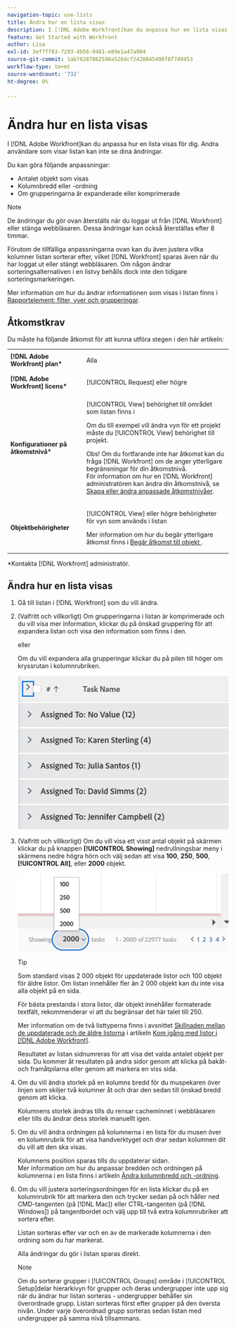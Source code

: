 ```yaml
---
navigation-topic: use-lists
title: Ändra hur en lista visas
description: I [!DNL Adobe Workfront]kan du anpassa hur en lista visas för dig. Andra användare som visar listan kan inte se dina ändringar.
feature: Get Started with Workfront
author: Lisa
exl-id: 3ef7ff03-7293-4b56-9481-e89e1a47a904
source-git-commit: 1ab76287062598a526dcf2420845498f8f749453
workflow-type: tm+mt
source-wordcount: '732'
ht-degree: 0%

---
```


# Ändra hur en lista visas

I [!DNL Adobe Workfront]kan du anpassa hur en lista visas för dig. Andra användare som visar listan kan inte se dina ändringar.

Du kan göra följande anpassningar:

* Antalet objekt som visas
* Kolumnbredd eller -ordning
* Om grupperingarna är expanderade eller komprimerade

>[!NOTE]
>
>De ändringar du gör ovan återställs när du loggar ut från [!DNL Workfront] eller stänga webbläsaren. Dessa ändringar kan också återställas efter 8 timmar.

Förutom de tillfälliga anpassningarna ovan kan du även justera vilka kolumner listan sorterar efter, vilket [!DNL Workfront] sparas även när du har loggat ut eller stängt webbläsaren. Om någon ändrar sorteringsalternativen i en listvy behålls dock inte den tidigare sorteringsmarkeringen.

Mer information om hur du ändrar informationen som visas i listan finns i [Rapportelement: filter, vyer och grupperingar](../../../reports-and-dashboards/reports/reporting-elements/reporting-elements-filters-views-groupings.md).

## Åtkomstkrav

Du måste ha följande åtkomst för att kunna utföra stegen i den här artikeln:

<table style="table-layout:auto"> 
 <col> 
 <col> 
 <tbody> 
  <tr> 
   <td role="rowheader"><strong>[!DNL Adobe Workfront] plan*</strong></td> 
   <td> <p>Alla</p> </td> 
  </tr> 
  <tr> 
   <td role="rowheader"><strong>[!DNL Adobe Workfront] licens*</strong></td> 
   <td> <p>[!UICONTROL Request] eller högre</p> </td> 
  </tr> 
  <tr> 
   <td role="rowheader"><strong>Konfigurationer på åtkomstnivå*</strong></td> 
   <td> <p>[!UICONTROL View] behörighet till området som listan finns i</p> <p>Om du till exempel vill ändra vyn för ett projekt måste du [!UICONTROL View] behörighet till projekt.</p> <p>Obs! Om du fortfarande inte har åtkomst kan du fråga [!DNL Workfront] om de anger ytterligare begränsningar för din åtkomstnivå.<br>För information om hur en [!DNL Workfront] administratören kan ändra din åtkomstnivå, se <a href="../../../administration-and-setup/add-users/configure-and-grant-access/create-modify-access-levels.md" class="MCXref xref">Skapa eller ändra anpassade åtkomstnivåer</a>.</p> </td> 
  </tr> 
  <tr> 
   <td role="rowheader"><strong>Objektbehörigheter</strong></td> 
   <td> <p>[!UICONTROL View] eller högre behörigheter för vyn som används i listan</p> <p>Mer information om hur du begär ytterligare åtkomst finns i <a href="../../../workfront-basics/grant-and-request-access-to-objects/request-access.md" class="MCXref xref">Begär åtkomst till objekt </a>.</p> </td> 
  </tr> 
 </tbody> 
</table>

&#42;Kontakta [!DNL Workfront] administratör.

## Ändra hur en lista visas

1. Gå till listan i [!DNL Workfront] som du vill ändra.

   <!--
   <p data-mc-conditions="QuicksilverOrClassic.Draft mode"> 
   <MadCap:conditionalText data-mc-conditions="QuicksilverOrClassic.Draft mode">
   By default, groupings are collapsed.
   </MadCap:conditionalText>
   <br> </p>
   -->

1. (Valfritt och villkorligt) Om grupperingarna i listan är komprimerade och du vill visa mer information, klickar du på önskad gruppering för att expandera listan och visa den information som finns i den.

   eller

   Om du vill expandera alla grupperingar klickar du på pilen till höger om kryssrutan i kolumnrubriken.

   ![expand_groupings__1_.png](assets/expand-groupings--1--350x227.png)

1. (Valfritt och villkorligt) Om du vill visa ett visst antal objekt på skärmen klickar du på knappen **[!UICONTROL Showing]** nedrullningsbar meny i skärmens nedre högra hörn och välj sedan att visa **100**, **250**, **500**, **[!UICONTROL All]**, eller **2000** objekt.

   ![](assets/list-number-page-350x119.png)

   >[!TIP]
   >
   >Som standard visas 2 000 objekt för uppdaterade listor och 100 objekt för äldre listor. Om listan innehåller fler än 2 000 objekt kan du inte visa alla objekt på en sida.
   >
   >
   >För bästa prestanda i stora listor, där objekt innehåller formaterade textfält, rekommenderar vi att du begränsar det här talet till 250.
   >
   >
   >Mer information om de två listtyperna finns i avsnittet [Skillnaden mellan de uppdaterade och de äldre listorna](../../../workfront-basics/navigate-workfront/use-lists/view-items-in-a-list.md#updated) i artikeln [Kom igång med listor i [!DNL Adobe Workfront]](../../../workfront-basics/navigate-workfront/use-lists/view-items-in-a-list.md).

   Resultatet av listan sidnumreras för att visa det valda antalet objekt per sida. Du kommer åt resultaten på andra sidor genom att klicka på bakåt- och framåtpilarna eller genom att markera en viss sida.

1. Om du vill ändra storlek på en kolumns bredd för du muspekaren över linjen som skiljer två kolumner åt och drar den sedan till önskad bredd genom att klicka.

   Kolumnens storlek ändras tills du rensar cacheminnet i webbläsaren eller tills du ändrar dess storlek manuellt igen.

1. Om du vill ändra ordningen på kolumnerna i en lista för du musen över en kolumnrubrik för att visa handverktyget och drar sedan kolumnen dit du vill att den ska visas.

   Kolumnens position sparas tills du uppdaterar sidan.\
   Mer information om hur du anpassar bredden och ordningen på kolumnerna i en lista finns i artikeln [Ändra kolumnbredd och -ordning](../../../reports-and-dashboards/reports/reporting-elements/modify-column-width-order.md).

1. Om du vill justera sorteringsordningen för en lista klickar du på en kolumnrubrik för att markera den och trycker sedan på och håller ned CMD-tangenten (på [!DNL Mac]) eller CTRL-tangenten (på [!DNL Windows]) på tangentbordet och välj upp till två extra kolumnrubriker att sortera efter.

   Listan sorteras efter var och en av de markerade kolumnerna i den ordning som du har markerat.

   Alla ändringar du gör i listan sparas direkt.

   >[!NOTE]
   >
   >Om du sorterar grupper i [!UICONTROL Groups] område i [!UICONTROL Setup]delar hierarkivyn för grupper och deras undergrupper inte upp sig när du ändrar hur listan sorteras - undergrupper behåller sin överordnade grupp. Listan sorteras först efter grupper på den översta nivån. Under varje överordnad grupp sorteras sedan listan med undergrupper på samma nivå tillsammans.
